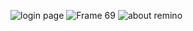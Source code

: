 ![login page](https://github.com/kamilik/remino/assets/103967527/5629fdd3-64a5-4c9d-adcc-e6141754329d)
![Frame 69](https://github.com/kamilik/remino/assets/103967527/3bda5bba-1b40-4446-a796-d0441285d126)
![about remino](https://github.com/kamilik/remino/assets/103967527/067999c4-907a-44dc-a3fb-1d088ab87ae6)
